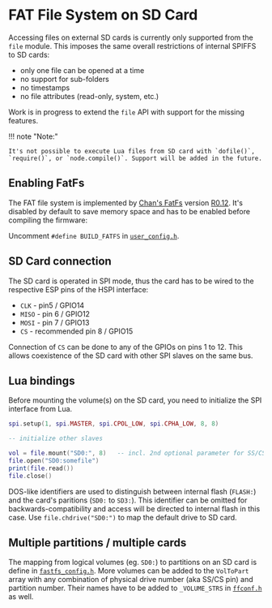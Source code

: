 # FAT File System on SD Card

Accessing files on external SD cards is currently only supported from the `file` module. This imposes the same overall restrictions of internal SPIFFS to SD cards:
- only one file can be opened at a time
- no support for sub-folders
- no timestamps
- no file attributes (read-only, system, etc.)

Work is in progress to extend the `file` API with support for the missing features.

!!! note "Note:"

    It's not possible to execute Lua files from SD card with `dofile()`, `require()`, or `node.compile()`. Support will be added in the future.

## Enabling FatFs

The FAT file system is implemented by [Chan's FatFs](http://elm-chan.org/fsw/ff/00index_e.html) version [R0.12](http://elm-chan.org/fsw/ff/ff12.zip). It's disabled by default to save memory space and has to be enabled before compiling the firmware:

Uncomment `#define BUILD_FATFS` in [`user_config.h`](../../app/include/user_config.h).

## SD Card connection

The SD card is operated in SPI mode, thus the card has to be wired to the respective ESP pins of the HSPI interface:
- `CLK` - pin5 / GPIO14
- `MISO` - pin 6 / GPIO12
- `MOSI` - pin 7 / GPIO13
- `CS` - recommended pin 8 / GPIO15

Connection of `CS` can be done to any of the GPIOs on pins 1 to 12. This allows coexistence of the SD card with other SPI slaves on the same bus.

## Lua bindings

Before mounting the volume(s) on the SD card, you need to initialize the SPI interface from Lua.

```lua
spi.setup(1, spi.MASTER, spi.CPOL_LOW, spi.CPHA_LOW, 8, 8)

-- initialize other slaves

vol = file.mount("SD0:", 8)   -- incl. 2nd optional parameter for SS/CS pin
file.open("SD0:somefile")
print(file.read())
file.close()
```

DOS-like identifiers are used to distinguish between internal flash (`FLASH:`) and the card's paritions (`SD0:` to `SD3:`). This identifier can be omitted for backwards-compatibility and access will be directed to internal flash in this case. Use `file.chdrive("SD0:")` to map the default drive to SD card.

## Multiple partitions / multiple cards

The mapping from logical volumes (eg. `SD0:`) to partitions on an SD card is define in [`fastfs_config.h`](../../app/include/fatfs_config.h). More volumes can be added to the `VolToPart` array with any combination of physical drive number (aka SS/CS pin) and partition number. Their names have to be added to `_VOLUME_STRS` in [`ffconf.h`](../../app/fatfs/ffconf.h) as well.
